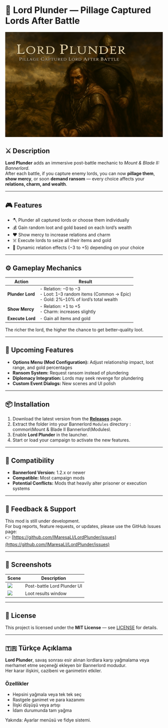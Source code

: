 # 🏰 Lord Plunder — Pillage Captured Lords After Battle

![Mod Banner](Media/banner.jpg)

## ⚔️ Description
**Lord Plunder** adds an immersive post-battle mechanic to *Mount & Blade II: Bannerlord*.  
After each battle, if you capture enemy lords, you can now **pillage them**, **show mercy**, or soon **demand ransom** — every choice affects your **relations, charm, and wealth**.

---

## 🎮 Features
- 🪓 Plunder all captured lords or choose them individually  
- 💰 Gain random loot and gold based on each lord’s wealth  
- ❤️ Show mercy to increase relations and charm  
- ☠️ Execute lords to seize all their items and gold  
- 🎲 Dynamic relation effects (−3 to +5) depending on your choice  

---

## ⚙️ Gameplay Mechanics

| Action | Result |
|--------|--------|
| **Plunder Lord** | - Relation: −0 to −3 <br> - Loot: 1–3 random items (Common → Epic) <br> - Gold: 2%–10% of lord’s total wealth |
| **Show Mercy** | - Relation: +1 to +5 <br> - Charm: increases slightly |
| **Execute Lord** | - Gain all items and gold |

The richer the lord, the higher the chance to get better-quality loot.

---

## 🚧 Upcoming Features
- **Options Menu (Mod Configuration):** Adjust relationship impact, loot range, and gold percentages  
- **Ransom System:** Request ransom instead of plundering  
- **Diplomacy Integration:** Lords may seek revenge for plundering  
- **Custom Event Dialogs:** New scenes and UI polish

---

## 📦 Installation
1. Download the latest version from the **[Releases](https://github.com/IMaresaLI/LordPlunder/releases/tag/1.3.2)** page.  
2. Extract the folder into your Bannerlord `Modules` directory : common\Mount & Blade II Bannerlord\Modules\
3. Enable **Lord Plunder** in the launcher.  
4. Start or load your campaign to activate the new features.

---

## 🧠 Compatibility
- **Bannerlord Version:** 1.2.x or newer  
- **Compatible:** Most campaign mods  
- **Potential Conflicts:** Mods that heavily alter prisoner or execution systems  

---

## 💬 Feedback & Support
This mod is still under development.  
For bug reports, feature requests, or updates, please use the GitHub Issues page:  
👉 [https://github.com/IMaresaLI/LordPlunder/issues](https://github.com/IMaresaLI/LordPlunder/issues)

---

## 📸 Screenshots
| Scene | Description |
|--------|-------------|
| ![](Media/Lord_Plunder_UI.png) | Post-battle Lord Plunder UI |
| ![](Media/result.png) | Loot results window |

---

## 📜 License
This project is licensed under the **MIT License** — see [LICENSE](LICENSE) for details.

---

## 🇹🇷 Türkçe Açıklama
**Lord Plunder**, savaş sonrası esir alınan lordlara karşı yağmalama veya merhamet etme seçeneği ekleyen bir Bannerlord modudur.  
Her karar ilişkini, cazibeni ve ganimetini etkiler.

### Özellikler
- Hepsini yağmala veya tek tek seç  
- Rastgele ganimet ve para kazanımı  
- İlişki düşüşü veya artışı  
- İdam durumunda tam yağma  

Yakında: Ayarlar menüsü ve fidye sistemi.
